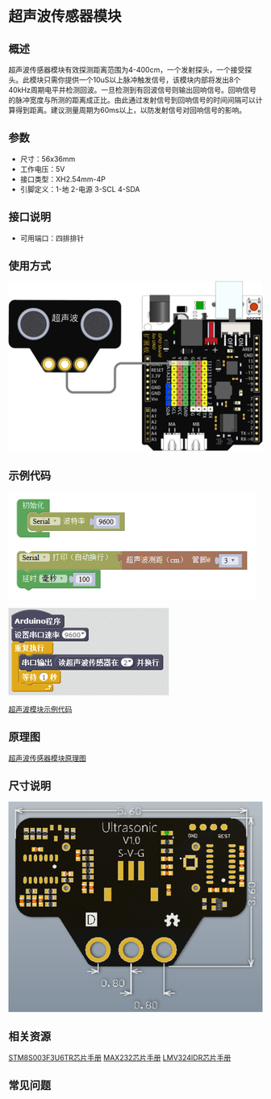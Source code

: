 # 超声波传感器模块

## 概述

超声波传感器模块有效探测距离范围为4-400cm，一个发射探头，一个接受探头。此模块只需你提供一个10uS以上脉冲触发信号，该模块内部将发出8个40kHz周期电平并检测回波。一旦检测到有回波信号则输出回响信号。回响信号的脉冲宽度与所测的距离成正比。由此通过发射信号到回响信号的时间间隔可以计算得到距离。建议测量周期为60ms以上，以防发射信号对回响信号的影响。

## 参数

* 尺寸：56x36mm
* 工作电压：5V
* 接口类型：XH2.54mm-4P
* 引脚定义：1-地 2-电源 3-SCL 4-SDA

## 接口说明

* 可用端口：四排排针

## 使用方式

![](../../.gitbook/assets/arduino-16.png)

## 示例代码

![](../../.gitbook/assets/arduino-72.png)

![](../../.gitbook/assets/arduino-43.png)

[超声波模块示例代码](http://www.haohaodada.com/show.php?id=956445)

## 原理图

[超声波传感器模块原理图](https://github.com/Haohaodada-official/haohaodada-docs/blob/master/原理图/超声波传感器模块.pdf)

## 尺寸说明

![](../../.gitbook/assets/arduino-36.png)

## 相关资源

[STM8S003F3U6TR芯片手册](https://github.com/Haohaodada-official/haohaodada-docs/blob/master/主要芯片说明书/超声波-STM8S003F3U6TR.PDF) [MAX232芯片手册](https://github.com/Haohaodada-official/haohaodada-docs/blob/master/主要芯片说明书/超声波-MAX232.PDF) [LMV324IDR芯片手册](https://github.com/Haohaodada-official/haohaodada-docs/blob/master/主要芯片说明书/超声波-LMV324IDR.PDF)

## 常见问题

